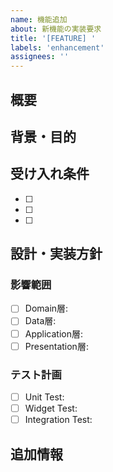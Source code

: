 ```yaml
---
name: 機能追加
about: 新機能の実装要求
title: '[FEATURE] '
labels: 'enhancement'
assignees: ''
---
```


## 概要
<!-- 実装したい機能の概要を記載 -->

## 背景・目的
<!-- なぜこの機能が必要なのか、解決したい課題は何か -->

## 受け入れ条件
<!-- この機能が完成したと判断できる条件をリストアップ -->
- [ ]
- [ ]
- [ ]

## 設計・実装方針
<!-- アーキテクチャ、使用技術、実装アプローチなど -->

### 影響範囲
<!-- 変更が影響するファイル・コンポーネント -->
- [ ] Domain層:
- [ ] Data層:
- [ ] Application層:
- [ ] Presentation層:

### テスト計画
<!-- どのようなテストを作成するか -->
- [ ] Unit Test:
- [ ] Widget Test:
- [ ] Integration Test:

## 追加情報
<!-- スクリーンショット、参考資料、関連Issueなど -->
